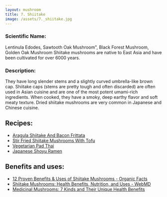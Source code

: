 ```yaml
---
layout: mushroom
title: 7. Shiitake
image: /assets/7._shiitake.jpg
---
```


### Scientific Name:
Lentinula Edodes, Sawtooth Oak Mushroom", Black Forest Mushroom, Golden Oak Mushroom Shiitake mushrooms are native to East Asia and have been cultivated for over 6000 years.

### Description:
They have long slender stems and a slightly curved umbrella-like brown cap. Shiitake caps (stems are pretty tough and often discarded) are often used in Asian cuisine and are one of the most potent umami-rich ingredients. When cooked, they have a smoky, deep earthy flavor and soft meaty texture. Dried shiitake mushrooms are very common in Japanese and Chinese cuisine.

## Recipes:
- [Aragula Shiitake And Bacon Frittata](https://www.sidechef.com/de/recipes/3462/arugula_shiitake_and_bacon_frittata/)
- [Stir Fried Shiitake Mushrooms With Tofu](https://www.sidechef.com/de/recipes/4845/stir_fried_shiitake_mushrooms_with_tofu/)
- [Vegetarian Pad Thai](https://www.sidechef.com/de/recipes/67622/vegetarian_pad_thai/)
- [Japanese Shoyu Ramen](https://www.sidechef.com/de/recipes/31527/japanese_shoyu_ramen/)

## Benefits and uses:
- [12 Proven Benefits & Uses of Shiitake Mushrooms - Organic Facts](https://www.organicfacts.net/shiitake-mushrooms.html)
- [Shiitake Mushrooms: Health Benefits, Nutrition, and Uses - WebMD](https://www.webmd.com/diet/health-benefits-shiitake-mushrooms)
- [Medicinal Mushrooms: 7 Kinds and Their Unique Health Benefits](https://www.realmushrooms.com/7-medicinal-mushroom-benefits-for-health/)
